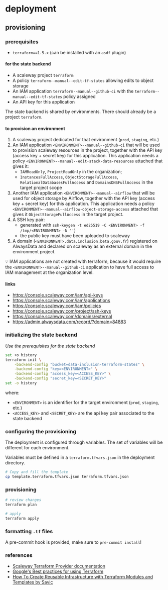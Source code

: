 # deployment

## provisioning

### prerequisites

* `terraform==1.5.x` (can be installed with an `asdf` plugin)

#### for the state backend

* A scaleway project `terraform`
* A policy `terraform--manual--edit-tf-states` allowing edits to object storage
* An IAM application `terraform--manual--github-ci` with the `terraform--manual--edit-tf-states` policy assigned
* An API key for this application

The state backend is shared by environments. There should already be a project `terraform`.

#### to provision an environment

1. A scaleway project dedicated for that environment (`prod`, `staging`, etc.)
2. An IAM application `<ENVIRONMENT>--manual--github-ci` that will be used to provision scaleway resources in the project, together with the API key (access key + secret key) for this application. This application needs a policy `<ENVIRONMENT>--manual--edit-stack-data-resources` attached that gives it:
    * `IAMReadOnly`, `ProjectReadOnly` in the organization;
    * `InstancesFullAccess`, `ObjectStorageFullAccess`, `RelationalDatabasesFullAccess` and `DomainsDNSFullAccess` in the target project scope
3. Another IAM application `<ENVIRONMENT>--manual--airflow` that will be used for object storage by Airflow, together with the API key (access key + secret key) for this application. This application needs a policy `<ENVIRONMENT>--manual--airflow-object-storage-access` attached that gives it `ObjectStorageFullAccess` in the target project.
4. A SSH key pair:
    * generated with `ssh-keygen -t ed25519 -C <ENVIRONMENT> -f /tmp/<ENVIRONMENT> -N ''`)
    * the public key must have been uploaded to scaleway
5. A domain (`<ENVIRONMENT>.data.inclusion.beta.gouv.fr`) registered on AlwaysData and declared on scaleway as an external domain in the environment project.

💡 IAM applications are not created with terraform, because it would require the `<ENVIRONMENT>--manual--github-ci` application to have full access to IAM management at the organization level.

#### links

* https://console.scaleway.com/iam/api-keys
* https://console.scaleway.com/iam/applications
* https://console.scaleway.com/iam/policies
* https://console.scaleway.com/project/ssh-keys
* https://console.scaleway.com/domains/external
* https://admin.alwaysdata.com/record/?domain=84883

### initializing the state backend

*Use the prerequisites for the state backend*

```bash
set +o history
terraform init \
    -backend-config "bucket=data-inclusion-terraform-states" \
    -backend-config "key=<ENVIRONMENT>" \
    -backend-config "access_key=<ACCESS_KEY>" \
    -backend-config "secret_key=<SECRET_KEY>"
set -o history
```

where:

* `<ENVIRONMENT>` is an identifier for the target environment (`prod`, `staging`, etc.)
* `<ACCESS_KEY>` and `<SECRET_KEY>` are the api key pair associated to the state backend

### configuring the provisioning

The deployment is configured through variables. The set of variables will be different for each environment.

Variables must be defined in a `terraform.tfvars.json` in the deployment directory.

```bash
# Copy and fill the template
cp template.terraform.tfvars.json terraform.tfvars.json
```

### provisioning

```bash
# review changes
terraform plan

# apply
terraform apply
```

### formatting `.tf` files

A pre-commit hook is provided, make sure to `pre-commit install`!

### references

* [Scaleway Terraform Provider documentation](https://registry.terraform.io/providers/scaleway/scaleway/latest/docs)
* [Google's Best practices for using Terraform](https://cloud.google.com/docs/terraform/best-practices-for-terraform)
* [How To Create Reusable Infrastructure with Terraform Modules and Templates by Savic](https://www.digitalocean.com/community/tutorials/how-to-create-reusable-infrastructure-with-terraform-modules-and-templates)
